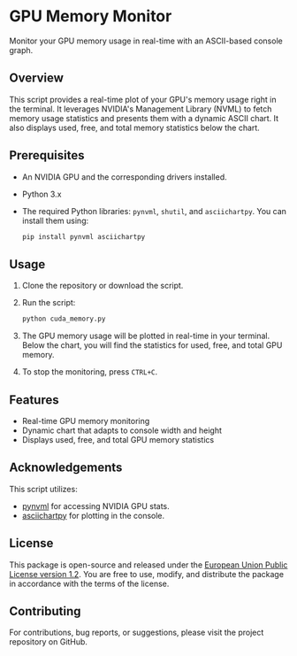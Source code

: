 # GPU Memory Monitor

Monitor your GPU memory usage in real-time with an ASCII-based console graph.

## Overview

This script provides a real-time plot of your GPU's memory usage right in the terminal. It leverages NVIDIA's Management Library (NVML) to fetch memory usage statistics and presents them with a dynamic ASCII chart. It also displays used, free, and total memory statistics below the chart.

## Prerequisites

- An NVIDIA GPU and the corresponding drivers installed.
- Python 3.x
- The required Python libraries: `pynvml`, `shutil`, and `asciichartpy`. You can install them using:

  ```bash
  pip install pynvml asciichartpy
  ```

## Usage

1. Clone the repository or download the script.
2. Run the script:

    ```bash
    python cuda_memory.py
    ```

3. The GPU memory usage will be plotted in real-time in your terminal. Below the chart, you will find the statistics for used, free, and total GPU memory.
4. To stop the monitoring, press `CTRL+C`.

## Features

- Real-time GPU memory monitoring
- Dynamic chart that adapts to console width and height
- Displays used, free, and total GPU memory statistics

## Acknowledgements

This script utilizes:

- [pynvml](https://pypi.org/project/pynvml/) for accessing NVIDIA GPU stats.
- [asciichartpy](https://pypi.org/project/asciichartpy/) for plotting in the console.

## License

This package is open-source and released under the [European Union Public License version 1.2](https://joinup.ec.europa.eu/collection/eupl/eupl-text-eupl-12).
You are free to use, modify, and distribute the package in accordance with the terms of the license.

## Contributing

For contributions, bug reports, or suggestions, please visit the project repository on GitHub.
